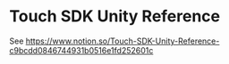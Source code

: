 # Touch SDK Unity Reference

See https://www.notion.so/Touch-SDK-Unity-Reference-c9bcdd0846744931b0516e1fd252601c
